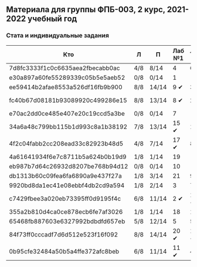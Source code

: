  ## Материала для группы ФПБ-003, 2 курс, 2021-2022 учебный год

### Стата и индивидуальные задания

| Кто    | Л    | П  | Лаб №1 | Лаб №2 | Лаб №3 |
| ------------- |------|-----|-----|-----|-----|
| 7d8fc3333f1c0c6635aea2fbecabb0ac | 4/8 | 8/14 | 4 | 6 | 3 |
| e30a897a60fe55289339c05b5e5aeb52 | 0/8 | 0/14 | 1 | - | - |
| ee59414b2afae8553a526df16fb9b900 | 8/8 | 14/14 | 9 &#10004; | 3 &#10004; | 4 |
| fc40b67d08181b93089920c499286e15 | 8/8 | 13/14 | 8 &#10004; | 2 &#10004; | 16 &#10004; |
| e70ac2dd0ce485e407e20c19ccd5a3be | 0/8 | 0/14 | 7 | - | - |
| 34a6a48c799bb115b1d993c8a1b38192 | 7/8 | 13/14 | 15 &#10004; | 1 &#10004; | 8 &#10004; |
| 4f2c04fabb2cc208ead33c82923b48d5 | 4/8 | 7/14 | 17 &#10004; | 8 | 19 &#10004; |
| 4a61641934f6e7c8711b5a624b0b19d9 | 1/8 | 1/14 | 19 | - | - |
| eb987b7d64c26932d8207be768b94d12 | 0/8 | 0/14 | 10 | - | - |
| db1313b60c09fea6fa6890a9e437f27a | 1/8 | 3/14 | 21 | 9 | 13 |
| 9920bd8da1ec41e08ebbf4db2cd9a594 | 1/8 | 2/14 | 3 | 7 | 20 |
| c7429fbee3a020eb73395ff0d9195f4c | 6/8 | 11/14 | 2 &#10004; | 10 &#10004; | 12 &#10004; |
| 355a2b810d4ca0ce878ecb6fe7af3026 | 1/8 | 1/14 | 18 | 11 | 6 |
| 65468fb887603e6327992bdbdfd657eb | 5/8 | 12/14 | 5 | 5 | 7 |
| 84f73ff0cccadf7d6d512e523f16f092 | 8/8 | 14/14 | 20 &#10004; | 12 &#10004; | &#10004; |
| 0b95cfe32484a50b5a4ffe372afc8beb | 6/8 | 11/14 | 11 &#10004; | 4 | 9 |


